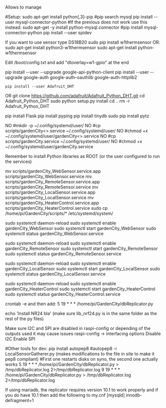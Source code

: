 Allows to manage 



#Setup:
sudo apt-get install python{,3}-pip 
#pip search mysql
pip install --user mysql-connector-python
#If the previous does not work use this instead:
sudo apt-get -y install python-mysql.connector
#pip install mysql-connector-python
pip install --user spidev

If you want to use sensor type DS18B20
   sudo pip install w1thermsensor
   OR:
      sudo apt-get install python3-w1thermsensor
      sudo apt-get install python-w1thermsensor

   Edit /boot/config.txt and add "dtoverlay=w1-gpio" at the end

pip install --user --upgrade google-api-python-client
pip install --user --upgrade google-auth google-auth-oauthlib google-auth-httplib2

    pip install --user Adafruit_DHT
OR
    git clone https://github.com/adafruit/Adafruit_Python_DHT.git
    cd Adafruit_Python_DHT
    sudo python setup.py install
    cd ..
    rm -r Adafruit_Python_DHT

pip install Flask
pip install pyping
pip install tinydb
sudo pip install pytz

NO #mkdir -p ~/.config/systemd/user/
NO #cp scripts/gardenCity<>.service ~/.config/systemd/user/
NO #chmod +x ~/.config/systemd/user/gardenCity<>.service
NO #cp scripts/gardenCity.service ~/.config/systemd/user/
NO #chmod +x ~/.config/systemd/user/gardenCity.service

Remember to install Python libraries as ROOT (or the user configured to run the services) 

mv scripts/gardenCity_WebSensor.service.app scripts/gardenCity_WebSensor.service
mv scripts/gardenCity_RemoteSensor.service.app scripts/gardenCity_RemoteSensor.service
mv scripts/gardenCity_LocalSensor.service.app scripts/gardenCity_LocalSensor.service
mv scripts/gardenCity_HeaterControl.service.app scripts/gardenCity_HeaterControl.service
sudo cp /home/pi/GardenCity/scripts/* /etc/systemd/system/ 

sudo systemctl daemon-reload
sudo systemctl enable gardenCity_WebSensor
sudo systemctl start gardenCity_WebSensor
sudo systemctl status gardenCity_WebSensor.service

sudo systemctl daemon-reload
sudo systemctl enable gardenCity_RemoteSensor
sudo systemctl start gardenCity_RemoteSensor
sudo systemctl status gardenCity_RemoteSensor.service

sudo systemctl daemon-reload
sudo systemctl enable gardenCity_LocalSensor
sudo systemctl start gardenCity_LocalSensor
sudo systemctl status gardenCity_LocalSensor.service

sudo systemctl daemon-reload
sudo systemctl enable gardenCity_HeaterControl
sudo systemctl start gardenCity_HeaterControl
sudo systemctl status gardenCity_HeaterControl.service

crontab -e
and then add:
5 19 * * * /home/pi/GardenCity/dbReplicator.py

echo 'Install NR24 bla'
(make sure lib_nrf24.py is in the same folder as the rest of the py files)

Make sure I2C and SPI are disabled in raspi-config or depending of the outputs used it may cause issues
raspi-config -> interfacing options
Disable I2C
Enable SPI


#Other tools for dev:
pip install autopep8
#autopep8 -i LocalSensorGatherer.py  (makes modifications to the file in site to make it pep8 compliant)
#First one restarts disks on syno, the second one actually works
5 19 * * * /home/pi/GardenCity/dbReplicator.py > /tmp/dbReplicator.log 2>/tmp/dbReplicator.log
9 19 * * * /home/pi/GardenCity/dbReplicator.py > /tmp/dbReplicator.log 2>/tmp/dbReplicator.log

If using mariadb, the replicator requires version 10.1 to work properly and if you do have 10.1 then add the following to my.cnf
[mysqld]
innodb-defragment=1
